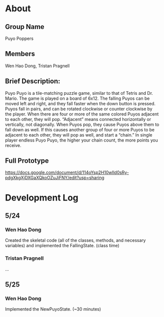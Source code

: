 # About
Group Name
---
Puyo Poppers

Members
---
Wen Hao Dong, Tristan Pragnell

Brief Description:
---
Puyo Puyo is a tile-matching puzzle game, similar to that of Tetris and Dr. Mario. The game is played on a board of 6x12. The falling Puyos can be moved left and right, and they fall faster when the down button is pressed. Puyos fall in pairs, and can be rotated clockwise or counter clockwise by the player. When there are four or more of the same colored Puyos adjacent to each other, they will pop. “Adjacent” means connected horizontally or vertically, not diagonally. When Puyos pop, they cause Puyos above them to fall down as well. If this causes another group of four or more Puyos to be adjacent to each other, they will pop as well, and start a “chain.” In single player endless Puyo Puyo, the higher your chain count, the more points you receive.

Full Prototype
---
https://docs.google.com/document/d/114oYsp2H10wIld0sRy-pdgXkgXjDXGaXQkoOZuJiFNY/edit?usp=sharing

# Development Log
## 5/24
### Wen Hao Dong
Created the skeletal code (all of the classes, methods, and necessary variables) and implemented the FallingState. (class time)

### Tristan Pragnell
...

## 5/25
### Wen Hao Dong
Implemented the NewPuyoState. (~30 minutes)